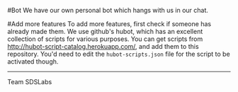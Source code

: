 #Bot
We have our own personal bot which hangs with us in our chat.

#Add more features
To add more features, first check if someone has already made them. We use github's hubot, which has an excellent collection of scripts for various purposes. You can get scripts from <http://hubot-script-catalog.herokuapp.com/>, and add them to this repository. You'd need to edit the `hubot-scripts.json` file for the script to be activated though.

---
Team SDSLabs